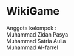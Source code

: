 # WikiGame

Anggota kelompok :<br />
Muhammad Zidan Pasya<br />
Muhammad Satria Aulia<br />
Muhammad Al-farrel <br />
